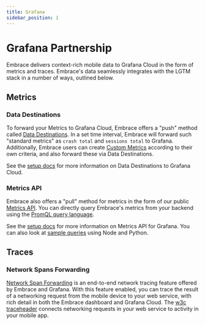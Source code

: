 ```yaml
---
title: Grafana
sidebar_position: 1
---
```


# Grafana Partnership

Embrace delivers context-rich mobile data to Grafana Cloud in the form of metrics and traces. Embrace's data seamlessly integrates with the LGTM stack in a number of ways, outlined below.

## Metrics  

### Data Destinations

To forward your Metrics to Grafana Cloud, Embrace offers a "push" method called [Data Destinations](/data-destinations). In a set time interval, Embrace will forward such "standard metrics" as `crash total` and `sessions total` to Grafana. Additionally, Embrace users can create [Custom Metrics](/custom-metrics-api/custom-metrics-grafana) according to their own criteria, and also forward these via Data Destinations.

See the [setup docs](/data-destinations/grafana-cloud-setup/) for more information on Data Destinations to Grafana Cloud.

### Metrics API

Embrace also offers a "pull" method for metrics in the form of our public [Metrics API](/embrace-api/). You can directly query Embrace's metrics from your backend using the [PromQL query language](https://prometheus.io/docs/prometheus/latest/querying/basics/).  

See the [setup docs](/embrace-api/grafana_integrations/) for more information on Metrics API for Grafana. You can also look at [sample queries](/embrace-api/code_samples/) using Node and Python.

## Traces

### Network Spans Forwarding

[Network Span Forwarding](/product/network-spans-forwarding/) is an end-to-end network tracing feature offered by Embrace and Grafana. With this feature enabled, you can trace the result of a networking request from the mobile device to your web service, with rich detail in both the Embrace dashboard and Grafana Cloud. The [w3c traceheader](https://www.w3.org/TR/trace-context-1/#traceparent-header) connects networking requests in your web service to activity in your mobile app.
